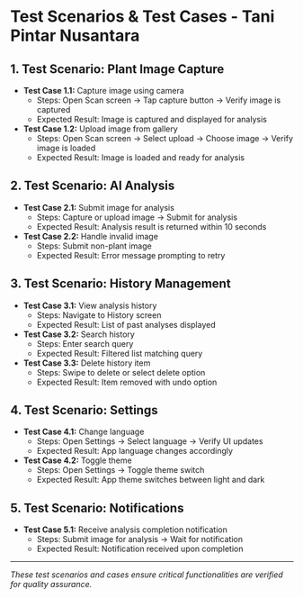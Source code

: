 # Test Scenarios & Test Cases - Tani Pintar Nusantara

## 1. Test Scenario: Plant Image Capture
- **Test Case 1.1:** Capture image using camera
  - Steps: Open Scan screen → Tap capture button → Verify image is captured
  - Expected Result: Image is captured and displayed for analysis
- **Test Case 1.2:** Upload image from gallery
  - Steps: Open Scan screen → Select upload → Choose image → Verify image is loaded
  - Expected Result: Image is loaded and ready for analysis

## 2. Test Scenario: AI Analysis
- **Test Case 2.1:** Submit image for analysis
  - Steps: Capture or upload image → Submit for analysis
  - Expected Result: Analysis result is returned within 10 seconds
- **Test Case 2.2:** Handle invalid image
  - Steps: Submit non-plant image
  - Expected Result: Error message prompting to retry

## 3. Test Scenario: History Management
- **Test Case 3.1:** View analysis history
  - Steps: Navigate to History screen
  - Expected Result: List of past analyses displayed
- **Test Case 3.2:** Search history
  - Steps: Enter search query
  - Expected Result: Filtered list matching query
- **Test Case 3.3:** Delete history item
  - Steps: Swipe to delete or select delete option
  - Expected Result: Item removed with undo option

## 4. Test Scenario: Settings
- **Test Case 4.1:** Change language
  - Steps: Open Settings → Select language → Verify UI updates
  - Expected Result: App language changes accordingly
- **Test Case 4.2:** Toggle theme
  - Steps: Open Settings → Toggle theme switch
  - Expected Result: App theme switches between light and dark

## 5. Test Scenario: Notifications
- **Test Case 5.1:** Receive analysis completion notification
  - Steps: Submit image for analysis → Wait for notification
  - Expected Result: Notification received upon completion

---

*These test scenarios and cases ensure critical functionalities are verified for quality assurance.*
